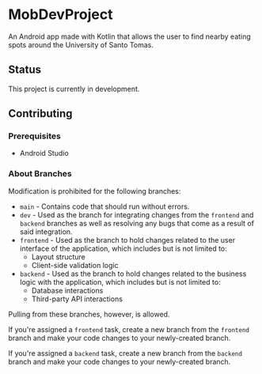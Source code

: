 # MobDevProject
An Android app made with Kotlin that allows the user to find nearby eating spots around the University of Santo Tomas.
## Status
This project is currently in development.
## Contributing
### Prerequisites
- Android Studio
### About Branches
Modification is prohibited for the following branches:
- `main` - Contains code that should run without errors.
- `dev` - Used as the branch for integrating changes from the `frontend` and `backend` branches as well as resolving any bugs that come as a result of said integration.
- `frontend` - Used as the branch to hold changes related to the user interface of the application, which includes but is not limited to:
  - Layout structure
  - Client-side validation logic
- `backend` - Used as the branch to hold changes related to the business logic with the application, which includes but is not limited to:
  - Database interactions
  - Third-party API interactions

Pulling from these branches, however, is allowed.

If you're assigned a `frontend` task, create a new branch from the `frontend` branch and make your code changes to your newly-created branch.

If you're assigned a `backend` task, create a new branch from the `backend` branch and make your code changes to your newly-created branch.
